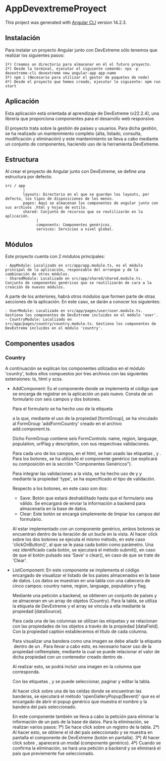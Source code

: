 # AppDevextremeProyect

This project was generated with [Angular CLI](https://github.com/angular/angular-cli) version 14.2.3.


## Instalación

Para instalar un proyecto Angular junto con DevExtreme sólo tenemos que realizar los siguientes pasos:

    1º) Creamos un directorio para almacenar en él el futuro proyecto.
    2º) Desde la terminal, ejecutar el siguiente comando: npx -p devextreme-cli devextreme new angular-app app-name
    3º) npm i (Necesario para utilizar el gestor de paquetes de node)
    4º) Desde el proyecto que hemos creado, ejecutar lo siguiente: npm run start


## Aplicación

Esta aplicación está orientada al aprendizaje de DevExtreme (v22.2.4), una librería que proporciona componentes para el desarrollo web responsive.

El proyecto trata sobre la gestión de países y usuarios. 
Para dicha gestión, se ha realizado un mantenimiento completo (alta, listado, consulta, modificación y eliminación) y este mantenimiento se lleva a cabo mediante un conjunto de
componentes, haciendo uso de la herramienta DevExtreme.


## Estructura
Al crear el proyecto de Angular junto con DevExtreme, se define una estructura por defecto.

    src / app
            |
            layouts: Directorio en el que se guardan los layouts, por defecto, los tipos de disposiciones de los menús.
            pages: Aquí se almacenan los componentes de angular junto con sus archivos .html y hojas de estilo.
            shared: Conjunto de recursos que se reutilizarán en la aplicación.
                  |
                  components: Componentes genéricos.
                  services: Servicios a nivel global.

## Módulos

Este proyecto cuenta con 2 módulos principales:

    - AppModule: Localizado en src/app/app.module.ts, es el módulo principal de la aplicación, responsable del arranque y de la combinación de otros módulos.
    - SharedModule: Localizado en src/app/shared/shared.module.ts. Conjunto de componentes genéricos que se reutilizarán de cara a la creación de nuevos módulos.

A parte de los anteriores, habrá otros módulos que formen parte de otras secciones de la aplicación. En este caso, se darán a conocer los siguientes:

    - UserModule: Localizado en src/app/pages/user/user.module.ts. Gestiona los componentes de DevExtreme incluidos en el módulo 'user'.
    - CountryModule: Localizado en src/app/pages/country/country.module.ts. Gestiona los componentes de DevExtreme incluidos en el módulo 'country'.


## Componentes usados

### Country

A continuación se explican los componentes utilizados en el módulo 'country', todos ellos compuestos por tres archivos con las siguientes extensiones: ts, html y scss.

- AddComponent:
Es el componente donde se implementa el código que se encarga de registrar en la aplicación un país nuevo.
Consta de un formulario con seis campos y dos botones.

    Para el formulario se ha hecho uso de la etiqueta <form> a la que, mediante el uso de la propiedad [formGroup], se ha vinculado al FormGroup 'addFormCountry' creado en el
    archivo add.component.ts.

    Dicho FormGroup contiene seis FormControls: name, region, language, population, urlFlag y description, con sus respectivas validaciones.

    Para cada uno de los campos, en el html, se han usado las etiquetas <dx-text-box>, <dx-number-box> y <dx-text-area>.
    Para los botones, se ha utilizado el componente genérico <app-button> (se explicará su composición en la sección "Componentes Genéricos").

    Para integrar las validaciones a la vista, se ha hecho uso de <dx-validator> y <dxi-validation-rule> y mediante la propiedad 'type', se ha especificado el tipo de validación.

    Respecto a los botones, en este caso son dos: 
    - Save: Botón que estará deshabilitado hasta que el formulario sea válido. Se encargará de enviar la información a backend para almacenarla en la base de datos.
    - Clear: Este botón se encargá simplemente de limpiar los campos del formulario.

    Al estar implementado con un componente genérico, ambos botones se encuentran dentro de la iteración de un bucle en la vista.
    Al hacer click sobre los dos botones se ejecuta el mismo método, en este caso 'clickOnButton()', al que se le pasa cada botón como parámetro.
    Una vez identificado cada botón, se ejecutará el método submit(), en caso de que el botón pulsado sea 'Save' o clear(), en caso de que se trate de 'Clear'.

- ListComponent:
En este componente se implementa el código encargado de visualizar el listado de los países almacenados en la base de datos.
Los datos se muestran en una tabla con una cabecera de cinco campos: country name, region, language, population y flag.

    Mediante una petición a backend, se obtienen un conjunto de países y se almacenan en un array de objetos (Country).
    Para la tabla, se utiliza la etiqueta <dx-data-grid> de DevExtreme y el array se vincula a ella mediante la propiedad [dataSource].

    Para cada una de las columnas se utilizan las etiquetas <dxi-column> y se relacionan con las propiedades de los objetos a través de la propiedad [dataField].
    Con la propiedad caption establecemos el título de cada columna.

    Para visualizar una bandera como una imagen se debe añadir la etiqueta <img> dentro de un <dxi-column>. Para llevar a cabo esto, es necesario hacer uso de la propiedad
    celltemplate, mediante la cual se puede relacionar el valor de dicha propiedad con un contenedor creado dentro de <dxi-column>.

    Al realizar esto, se podrá incluir una imagen en la columna que corresponda.

    Con las etiquetas <dxo-pager>, <dxo-editing> y <dxo-selection> se puede seleccionar, paginar y editar la tabla.

    Al hacer click sobre una de las celdas donde se encuentran las banderas, se ejecutará el método 'openGalleryPopup($event)' que es el encargado de abrir el popup genérico que muestra el nombre y la bandera del país seleccionado.

    En este componente también se lleva a cabo la petición para eliminar la información de un país de la base de datos.
    Para la eliminación, se realizan varios pasos:
        1º) Se hace click sobre un registro de la tabla.
        2º) Al hacer esto, se obtiene el id del país seleccionado y se muestra en pantalla el componente de DevExtreme <dx-speed-dial-action> (botón en pantalla).
        3º) Al hacer click sobre <dx-speed-dial-action>, aparecerá un modal (componente genérico).
        4º) Cuando se confirma la eliminación, se hará una petición a backend y se eliminará el país que previemente fue seleccionado.


